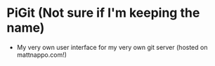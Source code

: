 # PiGit (Not sure if I'm keeping the name)

* My very own user interface for my very own git server (hosted on mattnappo.com!)